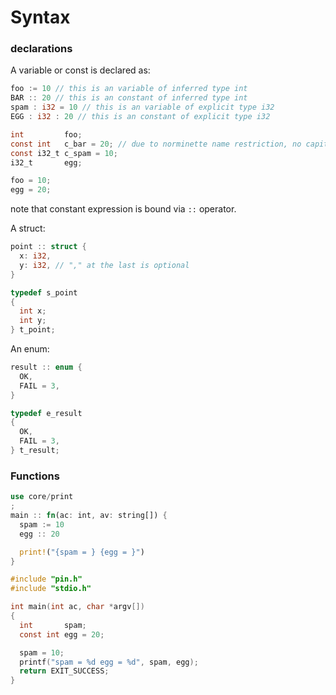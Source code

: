 # Syntax

### declarations

A variable or const is declared as:

```rust
foo := 10 // this is an variable of inferred type int
BAR :: 20 // this is an constant of inferred type int
spam : i32 = 10 // this is an variable of explicit type i32
EGG : i32 : 20 // this is an constant of explicit type i32
```

```c
int         foo;
const int   c_bar = 20; // due to norminette name restriction, no capitals
const i32_t c_spam = 10;
i32_t       egg;

foo = 10;
egg = 20;
```

note that constant expression is bound via `::` operator.

A struct:

```rust
point :: struct {
  x: i32,
  y: i32, // "," at the last is optional
}
```
```c
typedef s_point
{
  int x;
  int y;
} t_point;
```

An enum:
```rust
result :: enum {
  OK,
  FAIL = 3,
}
```
```c
typedef e_result
{
  OK,
  FAIL = 3,
} t_result;
```

### Functions
```rust
use core/print
;
main :: fn(ac: int, av: string[]) {
  spam := 10
  egg :: 20

  print!("{spam = } {egg = }")
}
```
```c
#include "pin.h"
#include "stdio.h"

int main(int ac, char *argv[])
{
  int       spam;
  const int egg = 20;

  spam = 10;
  printf("spam = %d egg = %d", spam, egg);
  return EXIT_SUCCESS;
}
```